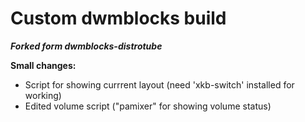 # Custom dwmblocks build

***Forked form dwmblocks-distrotube***  

**Small changes:**  

- Script for showing currrent layout (need 'xkb-switch' installed for working)  
- Edited volume script ("pamixer" for showing volume status)